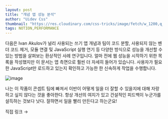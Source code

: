 ```yaml
---
layout: post
title: "개념 앱 성능 분석"
author: "Uidev Css"
thumbnail: "https://res.cloudinary.com/css-tricks/image/fetch/w_1200,q_auto,f_auto/https://css-tricks.com/wp-content/uploads/2020/06/notion.png"
tags: NOTION,PERFORMANCE
---
```



다음은 Ivan Akulov가 널리 사용되는 쓰기 앱 개념과 팀이 코드 분할, 사용되지 않는 벤더 코드 제거, 모듈 연결 및 JavaScript 실행 연기 등 다양한 방식으로 성능을 개선할 수 있는 방법을 살펴보는 환상적인 사례 연구입니다. 얼마 전에 웹 성능을 시작하기 위한 목록을 작성했지만 이 문서는 앱 측면으로 훨씬 더 자세히 들어가 있습니다. 사용자가 필요한 JavaScript만 로드하고 있는지 확인하고 가능한 한 신속하게 작업을 수행합니다.

![image](https://i0.wp.com/css-tricks.com/wp-content/uploads/2020/06/notion.png?fit=1024%2C674&ssl=1)

나는 이 작품이 콘셉트 팀에 빠져서 이반이 어떻게 일을 더 잘할 수 있을지에 대해 자랑하고 싶지 않다는 것을 좋아한다. 항상 개선의 여지가 있고 건설적인 피드백이 누군가를 설득하는 것보다 낫다. 잘하면서 일을 빨리 만든다고 하는군요!

직접 링크 →